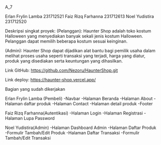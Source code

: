 A_7

Erlan Frylin Lamba 231712521
Faiz Rizq Farhanna 231712613
Noel Yudistira 231712520

Deskripsi singkat proyek:
(Pelanggan):
Haunter Shop adalah toko kostum Halloween yang menyediakan banyak sekali jenis kostum Halloween. Pelanggan dapat memilih beberapa kostum sesuai keinginan.

(Admin):
Haunter Shop dapat dijadikan alat bantu bagi pemilik usaha dalam melihat proses usaha seperti transaksi yang terjadi, harga yang diatur, produk yang disediakan serta keuntungan yang dihasilkan.


Link GitHub: https://github.com/Nezoru/HaunterShop.git

Link deploy: https://haunter-shop.vercel.app/

Bagian yang sudah dikerjakan

Erlan Frylin Lamba (Pembeli)
-Navbar
-Halaman Beranda
-Halaman About
-Halaman daftar produk
-Halaman Contact
-Halaman detail produk
-Footer


Faiz Rizq Farhanna(Autentikasi)
-Halaman Login
-Halaman Registrasi
-Halaman Lupa Password


Noel Yudistira(Admin)
-Halaman Dashboard Admin
-Halaman Daftar Produk
-Formulir Tambah/Edit Produk
-Halaman Daftar Transaksi
-Formulir Tambah/Edit Transaksi
